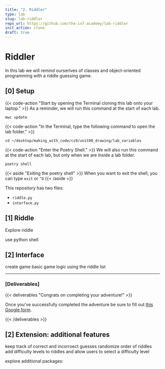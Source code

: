 ```yaml
---
title: "2. Riddler"
type: lab
slug: lab-riddler
repo_url: https://github.com/the-isf-academy/lab-riddler
init_action: clone
draft: true
---
```


# Riddler

In this lab we will remind ourserlves of classes and object-oriented programming with a riddle guessing game.

## [0] Setup

{{< code-action "Start by opening the Terminal cloning this lab onto your laptop." >}} As a reminder, we will run this command at the start of each lab.
```shell
mwc update
```

{{< code-action "In the Terminal, type the following command to open the lab folder." >}}
```shell
cd ~/desktop/making_with_code/cs9/unit00_drawing/lab_variables
```

{{< code-action "Enter the Poetry Shell." >}} We will also run this command at the start of each lab, but only when we are inside a lab folder.
```shell
poetry shell
```
{{< aside "Exiting the poetry shell" >}}
When you want to exit the shell, you can type `exit` or `^D`
{{< /aside >}}

This repository has two files:
- `riddle.py`
- `interface.py`

## [1] Riddle

Explore riddle

use python shell 

## [2] Interface

create game basic game logic using the riddle list 

--- 

### [Deliverables]


{{< deliverables "Congrats on completing your adventure!" >}}  

Once you've successfully completed the adventure be sure to fill out [this Google form](https://docs.google.com/forms/d/e/1FAIpQLScjMk5bB6NCcO5r6UQlp34qoT8hLT6XTan7NTWu-ijoP6977w/viewform?usp=sf_link).

{{< /deliverables >}}


## [2] Extension: additional features

keep track of correct and incorroect guesses
randomize order of riddles 
add difficulty levels to riddles and allow users to select a difficulty level 

explore additional packages:



